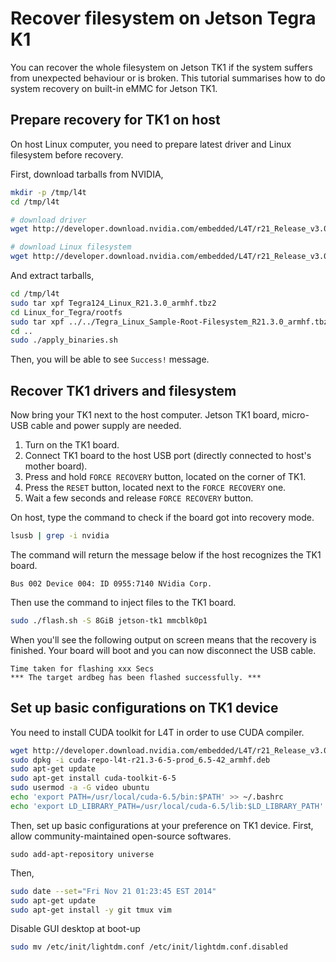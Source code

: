 # Recover filesystem on Jetson Tegra K1

You can recover the whole filesystem on Jetson TK1 if the system suffers from unexpected behaviour or is broken.
This tutorial summarises how to do system recovery on built-in eMMC for Jetson TK1.


## Prepare recovery for TK1 on host

On host Linux computer, you need to prepare latest driver and Linux filesystem before recovery.

First, download tarballs from NVIDIA,

```sh
mkdir -p /tmp/l4t
cd /tmp/l4t

# download driver
wget http://developer.download.nvidia.com/embedded/L4T/r21_Release_v3.0/Tegra124_Linux_R21.3.0_armhf.tbz2

# download Linux filesystem
wget http://developer.download.nvidia.com/embedded/L4T/r21_Release_v3.0/Tegra_Linux_Sample-Root-Filesystem_R21.3.0_armhf.tbz2
```

And extract tarballs,

```sh
cd /tmp/l4t
sudo tar xpf Tegra124_Linux_R21.3.0_armhf.tbz2
cd Linux_for_Tegra/rootfs
sudo tar xpf ../../Tegra_Linux_Sample-Root-Filesystem_R21.3.0_armhf.tbz2
cd ..
sudo ./apply_binaries.sh
```

Then, you will be able to see `Success!` message.


## Recover TK1 drivers and filesystem

Now bring your TK1 next to the host computer.
Jetson TK1 board, micro-USB cable and power supply are needed.

1. Turn on the TK1 board.
2. Connect TK1 board to the host USB port (directly connected to host's mother board).
3. Press and hold `FORCE RECOVERY` button, located on the corner of TK1.
4. Press the `RESET` button, located next to the `FORCE RECOVERY` one.
5. Wait a few seconds and release `FORCE RECOVERY` button.

On host, type the command to check if the board got into recovery mode.

```sh
lsusb | grep -i nvidia
```

The command will return the message below if the host recognizes the TK1 board.

```
Bus 002 Device 004: ID 0955:7140 NVidia Corp.
```

Then use the command to inject files to the TK1 board.

```sh
sudo ./flash.sh -S 8GiB jetson-tk1 mmcblk0p1
```

When you'll see the following output on screen means that the recovery is finished.
Your board will boot and you can now disconnect the USB cable.

```
Time taken for flashing xxx Secs
*** The target ardbeg has been flashed successfully. ***
```


## Set up basic configurations on TK1 device

You need to install CUDA toolkit for L4T in order to use CUDA compiler.

```sh
wget http://developer.download.nvidia.com/embedded/L4T/r21_Release_v3.0/cuda-repo-l4t-r21.3-6-5-prod_6.5-42_armhf.deb
sudo dpkg -i cuda-repo-l4t-r21.3-6-5-prod_6.5-42_armhf.deb
sudo apt-get update
sudo apt-get install cuda-toolkit-6-5
sudo usermod -a -G video ubuntu
echo 'export PATH=/usr/local/cuda-6.5/bin:$PATH' >> ~/.bashrc
echo 'export LD_LIBRARY_PATH=/usr/local/cuda-6.5/lib:$LD_LIBRARY_PATH' >> ~/.bashrc
```

Then, set up basic configurations at your preference on TK1 device.
First, allow community-maintained open-source softwares.

```
sudo add-apt-repository universe
```

Then,

```sh
sudo date --set="Fri Nov 21 01:23:45 EST 2014"
sudo apt-get update
sudo apt-get install -y git tmux vim
```

Disable GUI desktop at boot-up

```sh
sudo mv /etc/init/lightdm.conf /etc/init/lightdm.conf.disabled
```
